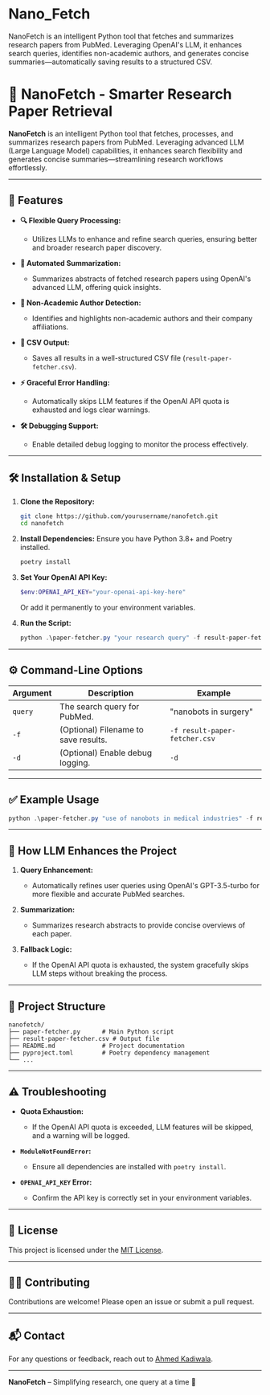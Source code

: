 # Nano_Fetch
NanoFetch is an intelligent Python tool that fetches and summarizes research papers from PubMed. Leveraging OpenAI's LLM, it enhances search queries, identifies non-academic authors, and generates concise summaries—automatically saving results to a structured CSV.
# 📄 NanoFetch - Smarter Research Paper Retrieval

**NanoFetch** is an intelligent Python tool that fetches, processes, and summarizes research papers from PubMed. Leveraging advanced LLM (Large Language Model) capabilities, it enhances search flexibility and generates concise summaries—streamlining research workflows effortlessly.

---

## 🚀 Features

- **🔍 Flexible Query Processing:**
  - Utilizes LLMs to enhance and refine search queries, ensuring better and broader research paper discovery.

- **📑 Automated Summarization:**
  - Summarizes abstracts of fetched research papers using OpenAI's advanced LLM, offering quick insights.

- **🏢 Non-Academic Author Detection:**
  - Identifies and highlights non-academic authors and their company affiliations.

- **📄 CSV Output:**
  - Saves all results in a well-structured CSV file (`result-paper-fetcher.csv`).

- **⚡ Graceful Error Handling:**
  - Automatically skips LLM features if the OpenAI API quota is exhausted and logs clear warnings.

- **🛠️ Debugging Support:**
  - Enable detailed debug logging to monitor the process effectively.

---

## 🛠️ Installation & Setup

1. **Clone the Repository:**
   ```bash
   git clone https://github.com/yourusername/nanofetch.git
   cd nanofetch
   ```

2. **Install Dependencies:**
   Ensure you have Python 3.8+ and Poetry installed.
   ```bash
   poetry install
   ```

3. **Set Your OpenAI API Key:**
   ```powershell
   $env:OPENAI_API_KEY="your-openai-api-key-here"
   ```
   Or add it permanently to your environment variables.

4. **Run the Script:**
   ```powershell
   python .\paper-fetcher.py "your research query" -f result-paper-fetcher.csv -d
   ```

---

## ⚙️ Command-Line Options

| Argument  | Description                               | Example                                            |
|-----------|-------------------------------------------|----------------------------------------------------|
| `query`   | The search query for PubMed.               | "nanobots in surgery"                              |
| `-f`      | (Optional) Filename to save results.       | `-f result-paper-fetcher.csv`                      |
| `-d`      | (Optional) Enable debug logging.           | `-d`                                               |

---

## ✅ Example Usage

```powershell
python .\paper-fetcher.py "use of nanobots in medical industries" -f result-paper-fetcher.csv -d
```

---

## 🤖 How LLM Enhances the Project

1. **Query Enhancement:**
   - Automatically refines user queries using OpenAI's GPT-3.5-turbo for more flexible and accurate PubMed searches.

2. **Summarization:**
   - Summarizes research abstracts to provide concise overviews of each paper.

3. **Fallback Logic:**
   - If the OpenAI API quota is exhausted, the system gracefully skips LLM steps without breaking the process.

---

## 🧰 Project Structure

```
nanofetch/
├── paper-fetcher.py      # Main Python script
├── result-paper-fetcher.csv # Output file
├── README.md             # Project documentation
├── pyproject.toml        # Poetry dependency management
└── ...
```

---

## ⚠️ Troubleshooting

- **Quota Exhaustion:**
  - If the OpenAI API quota is exceeded, LLM features will be skipped, and a warning will be logged.

- **`ModuleNotFoundError`:**
  - Ensure all dependencies are installed with `poetry install`.

- **`OPENAI_API_KEY` Error:**
  - Confirm the API key is correctly set in your environment variables.

---

## 📄 License

This project is licensed under the [MIT License](LICENSE).

---

## 🙋‍♂️ Contributing

Contributions are welcome! Please open an issue or submit a pull request.

---

## 📬 Contact

For any questions or feedback, reach out to [Ahmed Kadiwala](mailto:kadiwalaahmed7864@gmail.com).

---

**NanoFetch** – Simplifying research, one query at a time 🚀
